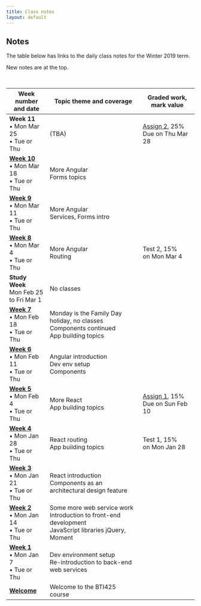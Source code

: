 ```yaml
---
title: Class notes
layout: default
---
```


## Notes

The table below has links to the daily class notes for the Winter 2019 term.  

New notes are at the top.

<br>

Week number<br>and date | Topic theme and coverage | Graded work, mark value
--- | --- | ---
**Week 11**<br>&bull; Mon Mar 25<br>&bull; Tue or Thu | (TBA) | [Assign 2](/graded-work/assign2), 25%<br>Due on Thu Mar 28 | 
**[Week 10](week10)**<br>&bull; Mon Mar 18<br>&bull; Tue or Thu | More Angular<br>Forms topics | | 
**[Week 9](week09)**<br>&bull; Mon Mar 11<br>&bull; Tue or Thu | More Angular<br>Services, Forms intro | | 
**[Week 8](week08)**<br>&bull; Mon Mar 4<br>&bull; Tue or Thu | More Angular<br>Routing | Test 2, 15%<br>on Mon Mar 4 | 
**Study Week**<br>Mon Feb 25<br>to Fri Mar 1 | No classes | | 
**[Week 7](week07)**<br>&bull; Mon Feb 18<br>&bull; Tue or Thu | Monday is the Family Day holiday, no classes<br>Components continued<br>App building topics | | 
**[Week 6](week06)**<br>&bull; Mon Feb 11<br>&bull; Tue or Thu | Angular introduction<br>Dev env setup<br>Components | | 
**[Week 5](week05)**<br>&bull; Mon Feb 4<br>&bull; Tue or Thu | More React<br>App building topics | [Assign 1](/graded-work/assign1), 15%<br>Due on Sun Feb 10 | 
**[Week 4](week04)**<br>&bull; Mon Jan 28<br>&bull; Tue or Thu | React routing<br>App building topics | Test 1, 15%<br>on Mon Jan 28 | 
**[Week 3](week03)**<br>&bull; Mon Jan 21<br>&bull; Tue or Thu | React introduction<br>Components as an architectural design feature | | 
**[Week 2](week02)**<br>&bull; Mon Jan 14<br>&bull; Tue or Thu | Some more web service work<br>Introduction to front-end development<br>JavaScript libraries jQuery, Moment |
**[Week 1](week01)**<br>&bull; Mon Jan 7<br>&bull; Tue or Thu | Dev environment setup<br>Re-introduction to back-end web services |
**[Welcome](welcome)** | Welcome to the BTI425 course |

<br>
